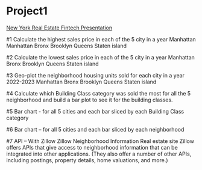 # Project1

[New York Real Estate Fintech Presentation](https://tome.app/seemaa/new-york-real-estate-fintech-cleex07bi00d86o40rb0v1b39)

#1 Calculate the highest sales price in each of the 5 city in a year Manhattan
Manhattan
Bronx
Brooklyn
Queens
Staten island

#2 Calculate the lowest sales price in each of the 5 city in a year
Manhattan
Bronx
Brooklyn
Queens
Staten island

#3 Geo-plot the neighborhood housing units sold for each city in a year 2022-2023
Manhattan 
Bronx
Brooklyn 
Queens 
Staten island 

#4 Calculate which Building Class category was sold the most for all the 5 neighborhood and build a bar plot to see it for the building classes.

#5 Bar chart - for all 5 cities and each bar sliced by each Building Class category

#6 Bar chart – for all 5 cities and each bar sliced by each neighborhood

#7 API – With Zillow Zillow Neighborhood Information
Real estate site Zillow offers APIs that give access to neighborhood information that can be integrated into other applications. (They also offer a number of other APIs, including postings, property details, home valuations, and more.)
